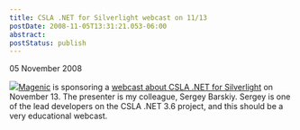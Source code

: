 ```yaml
---
title: CSLA .NET for Silverlight webcast on 11/13
postDate: 2008-11-05T13:31:21.053-06:00
abstract: 
postStatus: publish
---
```

05 November 2008

![](http://www.lhotka.net/images/csla-lt_logo_42.jpg)[Magenic](http://www.magenic.com) is sponsoring a [webcast about CSLA .NET for Silverlight](http://guest.cvent.com/EVENTS/Info/Invitation.aspx?e=da98361f-26c1-4ba4-bf39-6fb40912fc00) on November 13. The presenter is my colleague, Sergey Barskiy. Sergey is one of the lead developers on the CSLA .NET 3.6 project, and this should be a very educational webcast.
